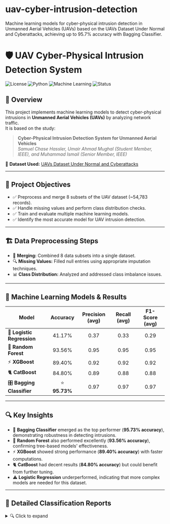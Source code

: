 # uav-cyber-intrusion-detection
Machine learning models for cyber-physical intrusion detection in Unmanned Aerial Vehicles (UAVs) based on the UAVs Dataset Under Normal and Cyberattacks, achieving up to 95.7% accuracy with Bagging Classifier.

# 🛡️ UAV Cyber-Physical Intrusion Detection System

![License](https://img.shields.io/badge/license-MIT-green)
![Python](https://img.shields.io/badge/python-3.10-blue)
![Machine Learning](https://img.shields.io/badge/Machine%20Learning-Completed-success)
![Status](https://img.shields.io/badge/status-Finished-brightgreen)

## 🌟 **Overview**
This project implements machine learning models to detect cyber-physical intrusions in **Unmanned Aerial Vehicles (UAVs)** by analyzing network traffic.  
It is based on the study:  
> **Cyber-Physical Intrusion Detection System for Unmanned Aerial Vehicles**  
> *Samuel Chase Hassler, Umair Ahmad Mughal (Student Member, IEEE), and Muhammad Ismail (Senior Member, IEEE)*  

📄 **Dataset Used:** [UAVs Dataset Under Normal and Cyberattacks](https://github.com/uamughal/UAVs-Dataset-Under-Normal-and-Cyberattacks/blob/main/Dataset_T-ITS.csv)  

---

## 🎯 **Project Objectives**
- ✅ Preprocess and merge 8 subsets of the UAV dataset (~54,783 records).  
- ✅ Handle missing values and perform class distribution checks.  
- ✅ Train and evaluate multiple machine learning models.  
- ✅ Identify the most accurate model for UAV intrusion detection.

---

## 🏗️ **Data Preprocessing Steps**  
- 🧹 **Merging:** Combined 8 data subsets into a single dataset.  
- 🔍 **Missing Values:** Filled null entries using appropriate imputation techniques.  
- 📊 **Class Distribution:** Analyzed and addressed class imbalance issues.

---

## 🧪 **Machine Learning Models & Results**

| Model                  | Accuracy  | Precision (avg) | Recall (avg) | F1-Score (avg) |
|------------------------|:----------:|:---------------:|:------------:|:--------------:|
| 🔹 **Logistic Regression**   | 41.17%    | 0.37            | 0.33         | 0.29           |
| 🌲 **Random Forest**         | 93.56%    | 0.95            | 0.95         | 0.95           |
| ⚡ **XGBoost**               | 89.40%    | 0.92            | 0.92         | 0.92           |
| 🐈 **CatBoost**              | 84.80%    | 0.89            | 0.88         | 0.88           |
| 🎛 **Bagging Classifier**    | ⭐ **95.73%** | 0.97            | 0.97         | 0.97           |

---

## 🔍 **Key Insights**
- 🎯 **Bagging Classifier** emerged as the top performer (**95.73% accuracy**), demonstrating robustness in detecting intrusions.  
- 🌲 **Random Forest** also performed excellently (**93.56% accuracy**), confirming tree-based models' effectiveness.  
- ⚡ **XGBoost** showed strong performance (**89.40% accuracy**) with faster computations.  
- 🐈 **CatBoost** had decent results (**84.80% accuracy**) but could benefit from further tuning.  
- ⚠️ **Logistic Regression** underperformed, indicating that more complex models are needed for this dataset.

---

## 📜 **Detailed Classification Reports**

<details>
<summary>🔍 Click to expand</summary>

### 📈 **Logistic Regression (41.17% Accuracy)**  
- Struggled with class imbalance and complex patterns.

### 🌲 **Random Forest (93.56% Accuracy)**  
- Achieved near-perfect classification across all classes.  
- High precision and recall.

### ⚡ **XGBoost (89.40% Accuracy)**  
- Balanced precision-recall trade-off with efficient computation.

### 🐈 **CatBoost (84.80% Accuracy)**  
- Performed well but less robust compared to ensemble models.

### 🎛 **Bagging Classifier (95.73% Accuracy)**  
- Best overall performance with the highest accuracy and balanced class predictions.


## 💡 **Technologies Used**
- 📚 **Python 3.10**  
- 🔍 **scikit-learn**  
- ⚡ **XGBoost**  
- 🐈 **CatBoost**  
- 🎛 **Bagging Classifier**  
- 🛠 **Pandas, NumPy, Matplotlib, Seaborn**  

---

## 📝 **Conclusion**
The project demonstrates that **ensemble learning techniques** like **Bagging** and **Random Forest** provide exceptional performance for detecting cyber-physical intrusions in UAV networks. Future work could explore deep learning models or real-time detection systems.

---

## 📜 **Citation**
If you use this work, please cite the original paper:

> **Samuel Chase Hassler, Umair Ahmad Mughal, and Muhammad Ismail.** 2024.  
> *Cyber-Physical Intrusion Detection System for Unmanned Aerial Vehicles.*  
> **Trans. Intell. Transport. Sys. 25, 6 (June 2024), 6106–6117.**  
> [https://doi.org/10.1109/TITS.2023.3339728](https://doi.org/10.1109/TITS.2023.3339728)


---

## ✨ **Acknowledgments**  
- 📄 Thanks to [Umair Ahmad Mughal](https://github.com/uamughal) for providing the **[UAVs Dataset Under Normal and Cyberattacks](https://github.com/uamughal/UAVs-Dataset-Under-Normal-and-Cyberattacks/blob/main/Dataset_T-ITS.csv)**.

---

## 🙌 **Author's Note**
> 📝 *Although I'm not an expert in this field, I gave my best effort in implementing and analyzing this project based on the referenced research paper. Feedback and contributions are always welcome!*  

---

⭐ **If you found this project helpful, give it a star!** ⭐
